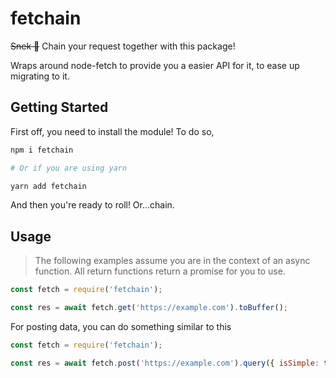 <!-- <div>
	<br/>
	<p>
		<a href="https://www.npmjs.com/package/fetchain"><img src="https://img.shields.io/npm/v/fetchain.svg?maxAge=3600" alt="NPM version" /></a>
		<a href="https://www.npmjs.com/package/fetchain"><img src="https://img.shields.io/npm/dt/fetchain.svg?maxAge=3600" alt="NPM downloads" /></a>
		<a href="https://david-dm.org/KingDGrizzle/fetchain"><img src="https://img.shields.io/david/KingDGrizzle/fetchain.svg?maxAge=3600" alt="Dependencies" /></a>
		<a href="https://packagephobia.now.sh/result?p=fetchain"><img src="https://packagephobia.now.sh/badge?p=fetchain" alt="Install Size"></a>
	</p>
	<p>
    <a href="https://nodei.co/npm/fetchain/"><img src="https://nodei.co/npm/fetchain.png?downloads=true&stars=true" alt="NPM info"></a>
  </p>
</div> -->

# fetchain

~~Snek 🐍~~ Chain your request together with this package!

Wraps around node-fetch to provide you a easier API for it, to ease up migrating to it.

## Getting Started

First off, you need to install the module! To do so,

```bash
npm i fetchain

# Or if you are using yarn

yarn add fetchain
```

And then you're ready to roll! Or...chain.

## Usage

> The following examples assume you are in the context of an async function. All return functions return a promise for you to use.

```js
const fetch = require('fetchain');

const res = await fetch.get('https://example.com').toBuffer();
```

For posting data, you can do something similar to this

```js
const fetch = require('fetchain');

const res = await fetch.post('https://example.com').query({ isSimple: true }).query('isAmazing', true).send({ string: 'fetchain is simple and amazing!' }).toJSON();
```
